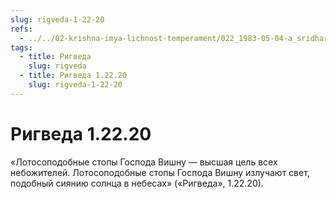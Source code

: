 ```yaml
---
slug: rigveda-1-22-20
refs:
  - ../../02-krishna-imya-lichnost-temperament/022_1983-05-04-a_sridharmj_rabstvo_u_absoluta-vysochayshaya_svoboda.md
tags:
  - title: Ригведа
    slug: rigveda
  - title: Ригведа 1.22.20
    slug: rigveda-1-22-20
---
```


# Ригведа 1.22.20

«Лотосоподобные стопы Господа Вишну — высшая цель всех небожителей. Лотосоподобные стопы Господа Вишну излучают свет, подобный сиянию солнца в небесах» («Ригведа», 1.22.20).

